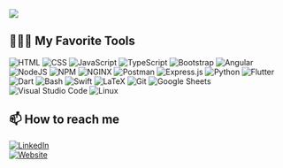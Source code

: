 <img src="https://visitor-badge.glitch.me/badge?page_id=ccasil"/>

<!-- ## 📊 GitHub Stats
[![Cesar's github stats](https://github-readme-stats.vercel.app/api?username=ccasil&show_icons=true&line_height=20&show_icons=true&theme=default&count_private=true)](https://github-readme-stats.vercel.app/api?username=ccasil&show_icons=true&line_height=20&show_icons=true&theme=default&count_private=true) -->

<!-- [![Top Langs](https://github-readme-stats.vercel.app/api/top-langs/?username=ccasil&langs_count=10&show_icons=true&layout=compact&theme=default)](https://github-readme-stats.vercel.app/api/top-langs/?username=ccasil&show_icons=true&layout=compact&theme=default) -->

<!-- ## 🏆 Github Trophies
[![trophy](https://github-profile-trophy.vercel.app/?username=ccasil)](https://github-profile-trophy.vercel.app/?username=ccasil) -->


## 👨🏽‍💻 My Favorite Tools

<p>
    <img alt="HTML" src="https://img.shields.io/badge/HTML-E34F26.svg?logo=html5&logoColor=white">
    <img alt="CSS" src="https://img.shields.io/badge/CSS-1572B6.svg?logo=css3&logoColor=white">
    <img alt="JavaScript" src="https://img.shields.io/badge/JavaScript-F7DF1E.svg?logo=javascript&logoColor=black">
    <img alt="TypeScript" src="https://img.shields.io/badge/TypeScript-3178C6?logo=typescript&logoColor=white">
    <img alt="Bootstrap" src="https://img.shields.io/badge/Bootstrap-7952B3.svg?logo=bootstrap&logoColor=white">
    <img alt="Angular" src="https://img.shields.io/badge/Angular-DD0031.svg?logo=angular&logoColor=white">
    <img alt="NodeJS" src="https://img.shields.io/badge/Node.js-43853D.svg?logo=node.js&logoColor=white">
    <img alt="NPM" src="https://img.shields.io/badge/NPM-CB3837?logo=npm&logoColor=white">
    <img alt="NGINX" src="https://img.shields.io/badge/NGINX-009639?logo=nginx&logoColor=white">
    <img alt="Postman" src="https://img.shields.io/badge/Postman-FF6C37?logo=postman&logoColor=white">
    <img alt="Express.js" src="https://img.shields.io/badge/Express.js-404d59.svg?logo=express&logoColor=white">
    <img alt="Python" src="https://img.shields.io/badge/Python-14354C.svg?logo=python&logoColor=white">
    <img alt="Flutter" src="https://img.shields.io/badge/Flutter-02569B.svg?logo=flutter&logoColor=white">
    <img alt="Dart" src="https://img.shields.io/badge/Dart-15A6C4.svg?logo=dart&logoColor=white">
    <img alt="Bash" src="https://img.shields.io/badge/Bash-121011.svg?logo=gnu-bash&logoColor=white">
    <img alt="Swift" src="https://img.shields.io/badge/Swift-FA7343?logo=swift&logoColor=white">
    <img alt="LaTeX" src="https://img.shields.io/badge/LaTeX-008080.svg?logo=LaTeX&logoColor=white">
    <img alt="Git" src="https://img.shields.io/badge/Git-F05033.svg?logo=git&logoColor=white">
    <img alt="Google Sheets" src="https://img.shields.io/badge/Google%20Sheets-34A853.svg?logo=google%20sheets&logoColor=white">
    <img alt="Visual Studio Code" src="https://img.shields.io/badge/Visual%20Studio%20Code-0078d7.svg?logo=visual-studio-code&logoColor=white">
    <img alt="Linux" src="https://img.shields.io/badge/Linux-FCC624?logo=linux&logoColor=white">
</p>

<!-- ## 🌱 I’m currently learning -->

## 📫 How to reach me
<a href="https://www.linkedin.com/in/ckcasil/" target="_blank"><img alt="LinkedIn" src="https://img.shields.io/badge/LinkedIn-0A66C2?logo=linkedin&logoColor=white"></a>
<br>
<a href="https://cesarkylecasil.me/" target="_blank"><img alt="Website" src="https://img.shields.io/website-up-down-green-red/http/monip.org.svg"></a>

<!--
**ccasil/ccasil** is a ✨ _special_ ✨ repository because its `README.md` (this file) appears on your GitHub profile.

Here are some ideas to get you started:

- 🔭 I’m currently working on ...
- 🌱 I’m currently learning ...
- 👯 I’m looking to collaborate on ...
- 🤔 I’m looking for help with ...
- 💬 Ask me about ...
- 📫 How to reach me: ...
- 😄 Pronouns: ...
- ⚡ Fun fact: ...
-->
